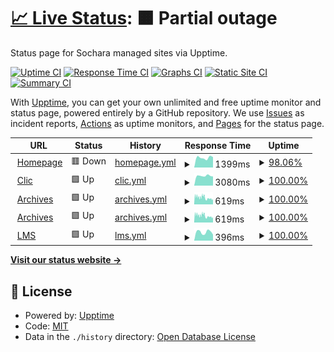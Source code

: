 # [📈 Live Status](https://sochara-org.github.io/status/): <!--live status--> **🟧 Partial outage**

Status page for Sochara managed sites via Upptime.

[![Uptime CI](https://github.com/sochara-org/status/workflows/Uptime%20CI/badge.svg)](https://github.com/sochara-org/status/actions?query=workflow%3A%22Uptime+CI%22)
[![Response Time CI](https://github.com/sochara-org/status/workflows/Response%20Time%20CI/badge.svg)](https://github.com/sochara-org/status/actions?query=workflow%3A%22Response+Time+CI%22)
[![Graphs CI](https://github.com/sochara-org/status/workflows/Graphs%20CI/badge.svg)](https://github.com/sochara-org/status/actions?query=workflow%3A%22Graphs+CI%22)
[![Static Site CI](https://github.com/sochara-org/status/workflows/Static%20Site%20CI/badge.svg)](https://github.com/sochara-org/status/actions?query=workflow%3A%22Static+Site+CI%22)
[![Summary CI](https://github.com/sochara-org/status/workflows/Summary%20CI/badge.svg)](https://github.com/sochara-org/status/actions?query=workflow%3A%22Summary+CI%22)

With [Upptime](https://upptime.js.org), you can get your own unlimited and free uptime monitor and status page, powered entirely by a GitHub repository. We use [Issues](https://github.com/sochara-org/status/issues) as incident reports, [Actions](https://github.com/sochara-org/status/actions) as uptime monitors, and [Pages](https://sochara-org.github.io/status/) for the status page.

<!--start: status pages-->
<!-- This summary is generated by Upptime (https://github.com/upptime/upptime) -->
<!-- Do not edit this manually, your changes will be overwritten -->
<!-- prettier-ignore -->
| URL | Status | History | Response Time | Uptime |
| --- | ------ | ------- | ------------- | ------ |
| <img alt="" src="https://icons.duckduckgo.com/ip3/sochara.org.ico" height="13"> [Homepage](https://sochara.org) | 🟥 Down | [homepage.yml](https://github.com/sochara-org/status/commits/HEAD/history/homepage.yml) | <details><summary><img alt="Response time graph" src="./graphs/homepage/response-time-week.png" height="20"> 1399ms</summary><br><a href="https://sochara-org.github.io/status/history/homepage"><img alt="Response time 1229" src="https://img.shields.io/endpoint?url=https%3A%2F%2Fraw.githubusercontent.com%2Fsochara-org%2Fstatus%2FHEAD%2Fapi%2Fhomepage%2Fresponse-time.json"></a><br><a href="https://sochara-org.github.io/status/history/homepage"><img alt="24-hour response time 0" src="https://img.shields.io/endpoint?url=https%3A%2F%2Fraw.githubusercontent.com%2Fsochara-org%2Fstatus%2FHEAD%2Fapi%2Fhomepage%2Fresponse-time-day.json"></a><br><a href="https://sochara-org.github.io/status/history/homepage"><img alt="7-day response time 1399" src="https://img.shields.io/endpoint?url=https%3A%2F%2Fraw.githubusercontent.com%2Fsochara-org%2Fstatus%2FHEAD%2Fapi%2Fhomepage%2Fresponse-time-week.json"></a><br><a href="https://sochara-org.github.io/status/history/homepage"><img alt="30-day response time 1279" src="https://img.shields.io/endpoint?url=https%3A%2F%2Fraw.githubusercontent.com%2Fsochara-org%2Fstatus%2FHEAD%2Fapi%2Fhomepage%2Fresponse-time-month.json"></a><br><a href="https://sochara-org.github.io/status/history/homepage"><img alt="1-year response time 1229" src="https://img.shields.io/endpoint?url=https%3A%2F%2Fraw.githubusercontent.com%2Fsochara-org%2Fstatus%2FHEAD%2Fapi%2Fhomepage%2Fresponse-time-year.json"></a></details> | <details><summary><a href="https://sochara-org.github.io/status/history/homepage">98.06%</a></summary><a href="https://sochara-org.github.io/status/history/homepage"><img alt="All-time uptime 99.78%" src="https://img.shields.io/endpoint?url=https%3A%2F%2Fraw.githubusercontent.com%2Fsochara-org%2Fstatus%2FHEAD%2Fapi%2Fhomepage%2Fuptime.json"></a><br><a href="https://sochara-org.github.io/status/history/homepage"><img alt="24-hour uptime 86.42%" src="https://img.shields.io/endpoint?url=https%3A%2F%2Fraw.githubusercontent.com%2Fsochara-org%2Fstatus%2FHEAD%2Fapi%2Fhomepage%2Fuptime-day.json"></a><br><a href="https://sochara-org.github.io/status/history/homepage"><img alt="7-day uptime 98.06%" src="https://img.shields.io/endpoint?url=https%3A%2F%2Fraw.githubusercontent.com%2Fsochara-org%2Fstatus%2FHEAD%2Fapi%2Fhomepage%2Fuptime-week.json"></a><br><a href="https://sochara-org.github.io/status/history/homepage"><img alt="30-day uptime 99.55%" src="https://img.shields.io/endpoint?url=https%3A%2F%2Fraw.githubusercontent.com%2Fsochara-org%2Fstatus%2FHEAD%2Fapi%2Fhomepage%2Fuptime-month.json"></a><br><a href="https://sochara-org.github.io/status/history/homepage"><img alt="1-year uptime 99.78%" src="https://img.shields.io/endpoint?url=https%3A%2F%2Fraw.githubusercontent.com%2Fsochara-org%2Fstatus%2FHEAD%2Fapi%2Fhomepage%2Fuptime-year.json"></a></details>
| <img alt="" src="https://icons.duckduckgo.com/ip3/clic.sochara.org.ico" height="13"> [Clic](https://clic.sochara.org) | 🟩 Up | [clic.yml](https://github.com/sochara-org/status/commits/HEAD/history/clic.yml) | <details><summary><img alt="Response time graph" src="./graphs/clic/response-time-week.png" height="20"> 3080ms</summary><br><a href="https://sochara-org.github.io/status/history/clic"><img alt="Response time 3189" src="https://img.shields.io/endpoint?url=https%3A%2F%2Fraw.githubusercontent.com%2Fsochara-org%2Fstatus%2FHEAD%2Fapi%2Fclic%2Fresponse-time.json"></a><br><a href="https://sochara-org.github.io/status/history/clic"><img alt="24-hour response time 2885" src="https://img.shields.io/endpoint?url=https%3A%2F%2Fraw.githubusercontent.com%2Fsochara-org%2Fstatus%2FHEAD%2Fapi%2Fclic%2Fresponse-time-day.json"></a><br><a href="https://sochara-org.github.io/status/history/clic"><img alt="7-day response time 3080" src="https://img.shields.io/endpoint?url=https%3A%2F%2Fraw.githubusercontent.com%2Fsochara-org%2Fstatus%2FHEAD%2Fapi%2Fclic%2Fresponse-time-week.json"></a><br><a href="https://sochara-org.github.io/status/history/clic"><img alt="30-day response time 3082" src="https://img.shields.io/endpoint?url=https%3A%2F%2Fraw.githubusercontent.com%2Fsochara-org%2Fstatus%2FHEAD%2Fapi%2Fclic%2Fresponse-time-month.json"></a><br><a href="https://sochara-org.github.io/status/history/clic"><img alt="1-year response time 3189" src="https://img.shields.io/endpoint?url=https%3A%2F%2Fraw.githubusercontent.com%2Fsochara-org%2Fstatus%2FHEAD%2Fapi%2Fclic%2Fresponse-time-year.json"></a></details> | <details><summary><a href="https://sochara-org.github.io/status/history/clic">100.00%</a></summary><a href="https://sochara-org.github.io/status/history/clic"><img alt="All-time uptime 100.00%" src="https://img.shields.io/endpoint?url=https%3A%2F%2Fraw.githubusercontent.com%2Fsochara-org%2Fstatus%2FHEAD%2Fapi%2Fclic%2Fuptime.json"></a><br><a href="https://sochara-org.github.io/status/history/clic"><img alt="24-hour uptime 100.00%" src="https://img.shields.io/endpoint?url=https%3A%2F%2Fraw.githubusercontent.com%2Fsochara-org%2Fstatus%2FHEAD%2Fapi%2Fclic%2Fuptime-day.json"></a><br><a href="https://sochara-org.github.io/status/history/clic"><img alt="7-day uptime 100.00%" src="https://img.shields.io/endpoint?url=https%3A%2F%2Fraw.githubusercontent.com%2Fsochara-org%2Fstatus%2FHEAD%2Fapi%2Fclic%2Fuptime-week.json"></a><br><a href="https://sochara-org.github.io/status/history/clic"><img alt="30-day uptime 100.00%" src="https://img.shields.io/endpoint?url=https%3A%2F%2Fraw.githubusercontent.com%2Fsochara-org%2Fstatus%2FHEAD%2Fapi%2Fclic%2Fuptime-month.json"></a><br><a href="https://sochara-org.github.io/status/history/clic"><img alt="1-year uptime 100.00%" src="https://img.shields.io/endpoint?url=https%3A%2F%2Fraw.githubusercontent.com%2Fsochara-org%2Fstatus%2FHEAD%2Fapi%2Fclic%2Fuptime-year.json"></a></details>
| <img alt="" src="https://icons.duckduckgo.com/ip3/archives.sochara.org.ico" height="13"> [Archives](https://archives.sochara.org) | 🟩 Up | [archives.yml](https://github.com/sochara-org/status/commits/HEAD/history/archives.yml) | <details><summary><img alt="Response time graph" src="./graphs/archives/response-time-week.png" height="20"> 619ms</summary><br><a href="https://sochara-org.github.io/status/history/archives"><img alt="Response time 725" src="https://img.shields.io/endpoint?url=https%3A%2F%2Fraw.githubusercontent.com%2Fsochara-org%2Fstatus%2FHEAD%2Fapi%2Farchives%2Fresponse-time.json"></a><br><a href="https://sochara-org.github.io/status/history/archives"><img alt="24-hour response time 500" src="https://img.shields.io/endpoint?url=https%3A%2F%2Fraw.githubusercontent.com%2Fsochara-org%2Fstatus%2FHEAD%2Fapi%2Farchives%2Fresponse-time-day.json"></a><br><a href="https://sochara-org.github.io/status/history/archives"><img alt="7-day response time 619" src="https://img.shields.io/endpoint?url=https%3A%2F%2Fraw.githubusercontent.com%2Fsochara-org%2Fstatus%2FHEAD%2Fapi%2Farchives%2Fresponse-time-week.json"></a><br><a href="https://sochara-org.github.io/status/history/archives"><img alt="30-day response time 674" src="https://img.shields.io/endpoint?url=https%3A%2F%2Fraw.githubusercontent.com%2Fsochara-org%2Fstatus%2FHEAD%2Fapi%2Farchives%2Fresponse-time-month.json"></a><br><a href="https://sochara-org.github.io/status/history/archives"><img alt="1-year response time 725" src="https://img.shields.io/endpoint?url=https%3A%2F%2Fraw.githubusercontent.com%2Fsochara-org%2Fstatus%2FHEAD%2Fapi%2Farchives%2Fresponse-time-year.json"></a></details> | <details><summary><a href="https://sochara-org.github.io/status/history/archives">100.00%</a></summary><a href="https://sochara-org.github.io/status/history/archives"><img alt="All-time uptime 100.00%" src="https://img.shields.io/endpoint?url=https%3A%2F%2Fraw.githubusercontent.com%2Fsochara-org%2Fstatus%2FHEAD%2Fapi%2Farchives%2Fuptime.json"></a><br><a href="https://sochara-org.github.io/status/history/archives"><img alt="24-hour uptime 100.00%" src="https://img.shields.io/endpoint?url=https%3A%2F%2Fraw.githubusercontent.com%2Fsochara-org%2Fstatus%2FHEAD%2Fapi%2Farchives%2Fuptime-day.json"></a><br><a href="https://sochara-org.github.io/status/history/archives"><img alt="7-day uptime 100.00%" src="https://img.shields.io/endpoint?url=https%3A%2F%2Fraw.githubusercontent.com%2Fsochara-org%2Fstatus%2FHEAD%2Fapi%2Farchives%2Fuptime-week.json"></a><br><a href="https://sochara-org.github.io/status/history/archives"><img alt="30-day uptime 100.00%" src="https://img.shields.io/endpoint?url=https%3A%2F%2Fraw.githubusercontent.com%2Fsochara-org%2Fstatus%2FHEAD%2Fapi%2Farchives%2Fuptime-month.json"></a><br><a href="https://sochara-org.github.io/status/history/archives"><img alt="1-year uptime 100.00%" src="https://img.shields.io/endpoint?url=https%3A%2F%2Fraw.githubusercontent.com%2Fsochara-org%2Fstatus%2FHEAD%2Fapi%2Farchives%2Fuptime-year.json"></a></details>
| <img alt="" src="https://icons.duckduckgo.com/ip3/wiki.sochara.org.ico" height="13"> [Archives](https://wiki.sochara.org) | 🟩 Up | [archives.yml](https://github.com/sochara-org/status/commits/HEAD/history/archives.yml) | <details><summary><img alt="Response time graph" src="./graphs/archives/response-time-week.png" height="20"> 619ms</summary><br><a href="https://sochara-org.github.io/status/history/archives"><img alt="Response time 725" src="https://img.shields.io/endpoint?url=https%3A%2F%2Fraw.githubusercontent.com%2Fsochara-org%2Fstatus%2FHEAD%2Fapi%2Farchives%2Fresponse-time.json"></a><br><a href="https://sochara-org.github.io/status/history/archives"><img alt="24-hour response time 500" src="https://img.shields.io/endpoint?url=https%3A%2F%2Fraw.githubusercontent.com%2Fsochara-org%2Fstatus%2FHEAD%2Fapi%2Farchives%2Fresponse-time-day.json"></a><br><a href="https://sochara-org.github.io/status/history/archives"><img alt="7-day response time 619" src="https://img.shields.io/endpoint?url=https%3A%2F%2Fraw.githubusercontent.com%2Fsochara-org%2Fstatus%2FHEAD%2Fapi%2Farchives%2Fresponse-time-week.json"></a><br><a href="https://sochara-org.github.io/status/history/archives"><img alt="30-day response time 674" src="https://img.shields.io/endpoint?url=https%3A%2F%2Fraw.githubusercontent.com%2Fsochara-org%2Fstatus%2FHEAD%2Fapi%2Farchives%2Fresponse-time-month.json"></a><br><a href="https://sochara-org.github.io/status/history/archives"><img alt="1-year response time 725" src="https://img.shields.io/endpoint?url=https%3A%2F%2Fraw.githubusercontent.com%2Fsochara-org%2Fstatus%2FHEAD%2Fapi%2Farchives%2Fresponse-time-year.json"></a></details> | <details><summary><a href="https://sochara-org.github.io/status/history/archives">100.00%</a></summary><a href="https://sochara-org.github.io/status/history/archives"><img alt="All-time uptime 100.00%" src="https://img.shields.io/endpoint?url=https%3A%2F%2Fraw.githubusercontent.com%2Fsochara-org%2Fstatus%2FHEAD%2Fapi%2Farchives%2Fuptime.json"></a><br><a href="https://sochara-org.github.io/status/history/archives"><img alt="24-hour uptime 100.00%" src="https://img.shields.io/endpoint?url=https%3A%2F%2Fraw.githubusercontent.com%2Fsochara-org%2Fstatus%2FHEAD%2Fapi%2Farchives%2Fuptime-day.json"></a><br><a href="https://sochara-org.github.io/status/history/archives"><img alt="7-day uptime 100.00%" src="https://img.shields.io/endpoint?url=https%3A%2F%2Fraw.githubusercontent.com%2Fsochara-org%2Fstatus%2FHEAD%2Fapi%2Farchives%2Fuptime-week.json"></a><br><a href="https://sochara-org.github.io/status/history/archives"><img alt="30-day uptime 100.00%" src="https://img.shields.io/endpoint?url=https%3A%2F%2Fraw.githubusercontent.com%2Fsochara-org%2Fstatus%2FHEAD%2Fapi%2Farchives%2Fuptime-month.json"></a><br><a href="https://sochara-org.github.io/status/history/archives"><img alt="1-year uptime 100.00%" src="https://img.shields.io/endpoint?url=https%3A%2F%2Fraw.githubusercontent.com%2Fsochara-org%2Fstatus%2FHEAD%2Fapi%2Farchives%2Fuptime-year.json"></a></details>
| <img alt="" src="https://icons.duckduckgo.com/ip3/lms.sophea-sochara.org.ico" height="13"> [LMS](https://lms.sophea-sochara.org) | 🟩 Up | [lms.yml](https://github.com/sochara-org/status/commits/HEAD/history/lms.yml) | <details><summary><img alt="Response time graph" src="./graphs/lms/response-time-week.png" height="20"> 396ms</summary><br><a href="https://sochara-org.github.io/status/history/lms"><img alt="Response time 355" src="https://img.shields.io/endpoint?url=https%3A%2F%2Fraw.githubusercontent.com%2Fsochara-org%2Fstatus%2FHEAD%2Fapi%2Flms%2Fresponse-time.json"></a><br><a href="https://sochara-org.github.io/status/history/lms"><img alt="24-hour response time 281" src="https://img.shields.io/endpoint?url=https%3A%2F%2Fraw.githubusercontent.com%2Fsochara-org%2Fstatus%2FHEAD%2Fapi%2Flms%2Fresponse-time-day.json"></a><br><a href="https://sochara-org.github.io/status/history/lms"><img alt="7-day response time 396" src="https://img.shields.io/endpoint?url=https%3A%2F%2Fraw.githubusercontent.com%2Fsochara-org%2Fstatus%2FHEAD%2Fapi%2Flms%2Fresponse-time-week.json"></a><br><a href="https://sochara-org.github.io/status/history/lms"><img alt="30-day response time 346" src="https://img.shields.io/endpoint?url=https%3A%2F%2Fraw.githubusercontent.com%2Fsochara-org%2Fstatus%2FHEAD%2Fapi%2Flms%2Fresponse-time-month.json"></a><br><a href="https://sochara-org.github.io/status/history/lms"><img alt="1-year response time 355" src="https://img.shields.io/endpoint?url=https%3A%2F%2Fraw.githubusercontent.com%2Fsochara-org%2Fstatus%2FHEAD%2Fapi%2Flms%2Fresponse-time-year.json"></a></details> | <details><summary><a href="https://sochara-org.github.io/status/history/lms">100.00%</a></summary><a href="https://sochara-org.github.io/status/history/lms"><img alt="All-time uptime 99.97%" src="https://img.shields.io/endpoint?url=https%3A%2F%2Fraw.githubusercontent.com%2Fsochara-org%2Fstatus%2FHEAD%2Fapi%2Flms%2Fuptime.json"></a><br><a href="https://sochara-org.github.io/status/history/lms"><img alt="24-hour uptime 100.00%" src="https://img.shields.io/endpoint?url=https%3A%2F%2Fraw.githubusercontent.com%2Fsochara-org%2Fstatus%2FHEAD%2Fapi%2Flms%2Fuptime-day.json"></a><br><a href="https://sochara-org.github.io/status/history/lms"><img alt="7-day uptime 100.00%" src="https://img.shields.io/endpoint?url=https%3A%2F%2Fraw.githubusercontent.com%2Fsochara-org%2Fstatus%2FHEAD%2Fapi%2Flms%2Fuptime-week.json"></a><br><a href="https://sochara-org.github.io/status/history/lms"><img alt="30-day uptime 100.00%" src="https://img.shields.io/endpoint?url=https%3A%2F%2Fraw.githubusercontent.com%2Fsochara-org%2Fstatus%2FHEAD%2Fapi%2Flms%2Fuptime-month.json"></a><br><a href="https://sochara-org.github.io/status/history/lms"><img alt="1-year uptime 99.97%" src="https://img.shields.io/endpoint?url=https%3A%2F%2Fraw.githubusercontent.com%2Fsochara-org%2Fstatus%2FHEAD%2Fapi%2Flms%2Fuptime-year.json"></a></details>

<!--end: status pages-->

[**Visit our status website →**](https://sochara-org.github.io/status/)

## 📄 License

- Powered by: [Upptime](https://github.com/upptime/upptime)
- Code: [MIT](./LICENSE)
- Data in the `./history` directory: [Open Database License](https://opendatacommons.org/licenses/odbl/1-0/)
